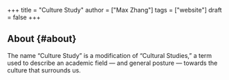 +++
title = "Culture Study"
author = ["Max Zhang"]
tags = ["website"]
draft = false
+++

## About {#about}

The name “Culture Study” is a modification of “Cultural Studies,” a term used to describe an academic field — and general posture — towards the culture that surrounds us.
